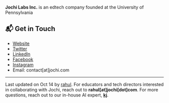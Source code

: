 **Jochi Labs Inc.** is an edtech company founded at the University of Pennsylvania

## 📬 Get in Touch

- [Website](www.jochi.com)
- [Twitter](www.x.com/usejochi)
- [LinkedIn](https://www.linkedin.com/company/jochi)
- [Facebook](https://www.facebook.com/usejochi/)
- [Instagram](https://www.instagram.com/jochi/)
- Email: contact[at]jochi.com

---

Last updated on Oct 14 by [rahul](github.com/rnambs).
For educators and tech directors interested in collaborating with Jochi, reach out to **rahul[at]jochi[dot]com**.
For more questions, reach out to our in-house AI expert, **[kj](github.com/kjaisingh)**.
